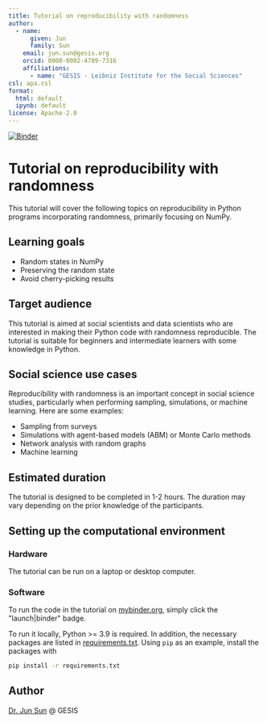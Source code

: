 ```yaml
---
title: Tutorial on reproducibility with randomness
author:
  - name:
      given: Jun
      family: Sun
    email: jun.sun@gesis.org
    orcid: 0000-0002-4789-7316
    affiliations:
      - name: "GESIS - Leibniz Institute for the Social Sciences"
csl: apa.csl
format:
  html: default
  ipynb: default
license: Apache-2.0
---
```


[![Binder](https://mybinder.org/badge_logo.svg)](https://mybinder.org/v2/gh/yfiua/reproducibility-with-randomness/HEAD?labpath=main.ipynb)

# Tutorial on reproducibility with randomness

This tutorial will cover the following topics on reproducibility in Python programs incorporating randomness, primarily focusing on NumPy.

## Learning goals

* Random states in NumPy
* Preserving the random state
* Avoid cherry-picking results

## Target audience

This tutorial is aimed at social scientists and data scientists who are interested in making their Python code with randomness reproducible. The tutorial is suitable for beginners and intermediate learners with some knowledge in Python.

## Social science use cases

Reproducibility with randomness is an important concept in social science studies, particularly when performing sampling, simulations, or machine learning. Here are some examples:

* Sampling from surveys
* Simulations with agent-based models (ABM) or Monte Carlo methods
* Network analysis with random graphs
* Machine learning

## Estimated duration

The tutorial is designed to be completed in 1-2 hours. The duration may vary depending on the prior knowledge of the participants.

## Setting up the computational environment

### Hardware

The tutorial can be run on a laptop or desktop computer.

### Software

To run the code in the tutorial on [mybinder.org](https://mybinder.org/), simply click the "launch|binder" badge.

To run it locally, Python >= 3.9 is required. In addition, the necessary packages are listed in [requirements.txt](requirements.txt). Using `pip` as an example, install the packages with

```sh
pip install -r requirements.txt
```

## Author
[Dr. Jun Sun](https://github.com/yfiua) @ GESIS
